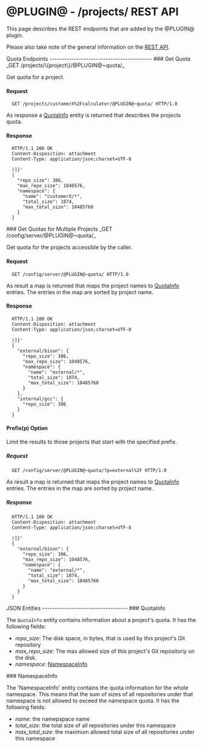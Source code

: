 @PLUGIN@ - /projects/ REST API
==============================

This page describes the REST endpoints that are added by the @PLUGIN@
plugin.

Please also take note of the general information on the
[REST API](../../../Documentation/rest-api.html).

<a id="project-endpoints" />
Quota Endpoints
------------------------------------------

<a id="get-quota" />
### Get Quota
_GET /projects/\{project\}/@PLUGIN@~quota/_

Get quota for a project.

#### Request

```
  GET /projects/customerX%2Fcalculator/@PLUGIN@~quota/ HTTP/1.0
```

As response a [QuotaInfo](#quota-info) entity is returned
that describes the projects quota.

#### Response

```
  HTTP/1.1 200 OK
  Content-Disposition: attachment
  Content-Type: application/json;charset=UTF-8

  )]}'
  {
    "repo_size": 386,
    "max_repo_size": 1048576,
    "namespace": {
      "name": "customerX/*",
      "total_size": 1874,
      "max_total_size": 10485760
    }
  }
```

<a id="get-quotas" />
### Get Quotas for Multiple Projects
_GET /config/server/@PLUGIN@~quota/_

Get quota for the projects accessible by the caller.

#### Request

```
  GET /config/server/@PLUGIN@~quota/ HTTP/1.0
```

As result a map is returned that maps the project names to
[QuotaInfo](#quota-info) entries. The entries in the map are sorted
by project name.

#### Response

```
  HTTP/1.1 200 OK
  Content-Disposition: attachment
  Content-Type: application/json;charset=UTF-8

  )]}'
  {
    "external/bison": {
      "repo_size": 386,
      "max_repo_size": 1048576,
      "namespace": {
        "name": "external/*",
        "total_size": 1874,
        "max_total_size": 10485760
      }
    },
    "internal/gcc": {
      "repo_size": 386
    }
  }
```

#### Prefix(p) Option

Limit the results to those projects that start with the specified
prefix.

##### Request

```
  GET /config/server/@PLUGIN@~quota/?p=external%2F HTTP/1.0
```

As result a map is returned that maps the project names to
[QuotaInfo](#quota-info) entries. The entries in the map are sorted
by project name.

##### Response

```
  HTTP/1.1 200 OK
  Content-Disposition: attachment
  Content-Type: application/json;charset=UTF-8

  )]}'
  {
    "external/bison": {
      "repo_size": 386,
      "max_repo_size": 1048576,
      "namespace": {
        "name": "external/*",
        "total_size": 1874,
        "max_total_size": 10485760
      }
    }
  }
```

<a id="json-entities" />
JSON Entities
-----------------------------------

<a id="quota-info" />
### QuotaInfo

The `QuotaInfo` entity contains information about a project's quota.
It has the following fields:

* _repo\_size_: The disk space, in bytes, that is used by this project's Git repository
* _max\_repo\_size_: The max allowed size of this project's Git repositoriy on the disk.
* _namespace_: [NamespaceInfo](#namespace-info)

<a id="namespace-info" />
### NamespaceInfo

The 'NamespaceInfo' entity contains the quota information for the whole namespace.
This means that the sum of sizes of all repositories under that namespace is not
allowed to exceed the namespace quota. It has the following fields:

* _name_: the namepspace name
* _total\_size_: the total size of all repositories under this namespace
* _max\_total\_size_: the maximum allowed total size of all repositories under this
  namespace
